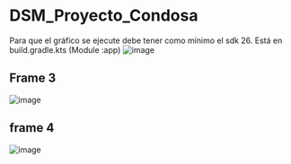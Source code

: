 # DSM_Proyecto_Condosa

Para que el gráfico se ejecute debe tener como mínimo el sdk 26. Está en build.gradle.kts (Module :app)
![image](https://github.com/Luis4nge1/DSM_Proyecto_Condosa/assets/132635578/365e38d9-4ee4-491d-b06d-6e4b186aa3f1)


## Frame 3

![image](https://github.com/Luis4nge1/DSM_Proyecto_Condosa/assets/132635578/071b3b06-1957-4c39-95b3-991c05914545)

## frame 4

![image](https://github.com/Luis4nge1/DSM_Proyecto_Condosa/assets/132635578/5879d794-636e-46e0-a2a1-dca696f70158)



